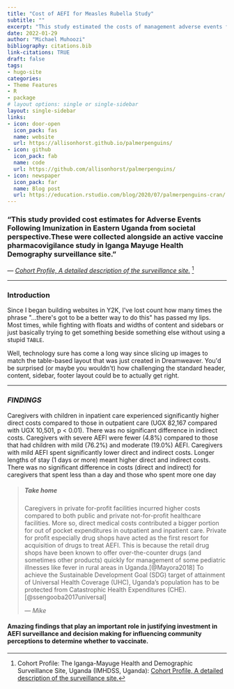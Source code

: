 ```yaml
---
title: "Cost of AEFI for Measles Rubella Study"
subtitle: ""
excerpt: "This study estimated the costs of management adverse events following immunization in a mass vaccination campaign in Eastern Uganda. The ability to capture institutional and non-institutional costs provides an opportunity to devise strategies to prevent catastrophic health expenditures that later on culminate into vaccine hesitancy."
date: 2022-01-29
author: "Michael Muhoozi"
bibliography: citations.bib
link-citations: TRUE
draft: false
tags:
- hugo-site
categories:
- Theme Features
- R
- package
# layout options: single or single-sidebar
layout: single-sidebar
links:
- icon: door-open
  icon_pack: fas
  name: website
  url: https://allisonhorst.github.io/palmerpenguins/
- icon: github
  icon_pack: fab
  name: code
  url: https://github.com/allisonhorst/palmerpenguins/
- icon: newspaper
  icon_pack: far
  name: Blog post
  url: https://education.rstudio.com/blog/2020/07/palmerpenguins-cran/
---
```



### “This study provided cost estimates for Adverse Events Following Imunization in Eastern Uganda from societal perspective.These were collected alongside an active vaccine pharmacovigilance study in Iganga Mayuge Health Demography surveillance site.”

*— [Cohort Profile, A detailed description of the surveillance site.](https://academic.oup.com/ije/article/49/4/1082/5859703)* [^1]

---
### Introduction

Since I began building websites in Y2K, I've lost count how many times the phrase "...there's got to be a better way to do this" has passed my lips. Most times, while fighting with floats and widths of content and sidebars or just basically trying to get something beside something else without using a stupid `TABLE`.

Well, technology sure has come a long way since slicing up images to match the table-based layout that was just created in Dreamweaver. You'd be surprised (or maybe you wouldn't) how challenging the standard header, content, sidebar, footer layout could be to actually get right.


---

### <dfn title="Findings contains a summary of methods and results used in the study.">FINDINGS</dfn>

Caregivers with children in inpatient care experienced significantly higher direct costs compared to those in outpatient care (UGX 82,167 compared with UGX 10,501, p < 0.01). There was no significant difference in indirect costs. 
Caregivers with severe AEFI were fewer (4.8%) compared to those that had children with mild (76.2%) and moderate (19.0%) AEFI. Caregivers with mild AEFI spent significantly lower direct and indirect costs.
Longer lengths of stay (1 days or more) meant higher direct and indirect costs. There was no significant difference in costs (direct and indirect) for caregivers that spent less than a day and those who spent more one day

> ##### Take home
>
> Caregivers in private for-profit facilities incurred higher costs compared to both public and private not-for-profit healthcare facilities. More so, direct medical costs contributed a bigger portion for out of pocket expenditures in outpatient and inpatient care. Private for profit especially drug shops have acted as the first resort for acquisition of drugs to treat AEFI. This is because the retail drug shops have been known to offer over-the-counter drugs (and sometimes other products) quickly for management of some pediatric illnesses like fever in rural areas in Uganda.[@Mayora2018] To achieve the Sustainable Development Goal (SDG) target of attainment of Universal Health Coverage (UHC), Uganda’s population has to be protected from Catastrophic Health Expenditures (CHE).[@ssengooba2017universal] 
>
> — _Mike_



#### Amazing findings that play an important role in justifying investment in AEFI surveillance and  decision making for influencing community perceptions to determine whether to vaccinate.


[^1]: Cohort Profile: The Iganga-Mayuge Health and Demographic Surveillance Site, Uganda (IMHDSS, Uganda): [Cohort Profile, A detailed description of the surveillance site.](https://academic.oup.com/ije/article/49/4/1082/5859703)
